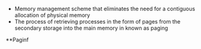 - Memory management scheme that eliminates the need for a contiguous allocation of physical memory
- The process of retrieving processes in the form of pages from the secondary storage into the main memory in known as paging

**Paginf